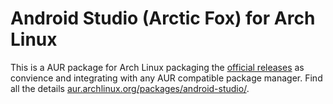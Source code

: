 # Android Studio (Arctic Fox) for Arch Linux

This is a AUR package for Arch Linux packaging the [official releases](https://developer.android.com/studio#downloads) as convience and integrating with any AUR compatible package manager. Find all the details [aur.archlinux.org/packages/android-studio/](https://aur.archlinux.org/packages/android-studio/).
